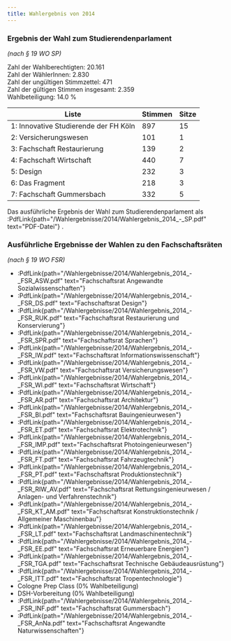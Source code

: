```yaml
---
title: Wahlergebnis von 2014
---
```


### Ergebnis der Wahl zum Studierendenparlament

_(nach § 19 WO SP)_

Zahl der Wahlberechtigten: 20.161  
Zahl der WählerInnen: 2.830  
Zahl der ungültigen Stimmzettel: 471  
Zahl der gültigen Stimmen insgesamt: 2.359  
Wahlbeteiligung: 14.0 %

| Liste                                 | Stimmen | Sitze |
| ------------------------------------- | ------- | ----- |
| 1: Innovative Studierende der FH Köln | 897     | 15    |
| 2: Versicherungswesen                 | 101     | 1     |
| 3: Fachschaft Restaurierung           | 139     | 2     |
| 4: Fachschaft Wirtschaft              | 440     | 7     |
| 5: Design                             | 232     | 3     |
| 6: Das Fragment                       | 218     | 3     |
| 7: Fachschaft Gummersbach             | 332     | 5     |

Das ausführliche Ergebnis der Wahl zum Studierendenparlament als :PdfLink{path="/Wahlergebnisse/2014/Wahlergebnis_2014_-_SP.pdf" text="PDF-Datei"} .

### Ausführliche Ergebnisse der Wahlen zu den Fachschaftsräten

_(nach § 19 WO FSR)_

- :PdfLink{path="/Wahlergebnisse/2014/Wahlergebnis_2014_-_FSR_ASW.pdf" text="Fachschaftsrat Angewandte Sozialwissenschaften"}
- :PdfLink{path="/Wahlergebnisse/2014/Wahlergebnis_2014_-_FSR_DS.pdf" text="Fachschaftsrat Design"}
- :PdfLink{path="/Wahlergebnisse/2014/Wahlergebnis_2014_-_FSR_RUK.pdf" text="Fachschaftsrat Restaurierung und Konservierung"}
- :PdfLink{path="/Wahlergebnisse/2014/Wahlergebnis_2014_-_FSR_SPR.pdf" text="Fachschaftsrat Sprachen"}
- :PdfLink{path="/Wahlergebnisse/2014/Wahlergebnis_2014_-_FSR_IW.pdf" text="Fachschaftsrat Informationswissenschaft"}
- :PdfLink{path="/Wahlergebnisse/2014/Wahlergebnis_2014_-_FSR_VW.pdf" text="Fachschaftsrat Versicherungswesen"}
- :PdfLink{path="/Wahlergebnisse/2014/Wahlergebnis_2014_-_FSR_WI.pdf" text="Fachschaftsrat Wirtschaft"}
- :PdfLink{path="/Wahlergebnisse/2014/Wahlergebnis_2014_-_FSR_AR.pdf" text="Fachschaftsrat Architektur"}
- :PdfLink{path="/Wahlergebnisse/2014/Wahlergebnis_2014_-_FSR_BI.pdf" text="Fachschaftsrat Bauingenieurwesen"}
- :PdfLink{path="/Wahlergebnisse/2014/Wahlergebnis_2014_-_FSR_ET.pdf" text="Fachschaftsrat Elektrotechnik"}
- :PdfLink{path="/Wahlergebnisse/2014/Wahlergebnis_2014_-_FSR_IMP.pdf" text="Fachschaftsrat Photoingenieurwesen"}
- :PdfLink{path="/Wahlergebnisse/2014/Wahlergebnis_2014_-_FSR_FT.pdf" text="Fachschaftsrat Fahrzeugtechnik"}
- :PdfLink{path="/Wahlergebnisse/2014/Wahlergebnis_2014_-_FSR_PT.pdf" text="Fachschaftsrat Produktionstechnik"}
- :PdfLink{path="/Wahlergebnisse/2014/Wahlergebnis_2014_-_FSR_RIW_AV.pdf" text="Fachschaftsrat Rettungsingenieurwesen / Anlagen- und Verfahrenstechnik"}
- :PdfLink{path="/Wahlergebnisse/2014/Wahlergebnis_2014_-_FSR_KT_AM.pdf" text="Fachschaftsrat Konstruktionstechnik / Allgemeiner Maschinenbau"}
- :PdfLink{path="/Wahlergebnisse/2014/Wahlergebnis_2014_-_FSR_LT.pdf" text="Fachschaftsrat Landmaschinentechnik"}
- :PdfLink{path="/Wahlergebnisse/2014/Wahlergebnis_2014_-_FSR_EE.pdf" text="Fachschaftsrat Erneuerbare Energien"}
- :PdfLink{path="/Wahlergebnisse/2014/Wahlergebnis_2014_-_FSR_TGA.pdf" text="Fachschaftsrat Technische Gebäudeausrüstung"}
- :PdfLink{path="/Wahlergebnisse/2014/Wahlergebnis_2014_-_FSR_ITT.pdf" text="Fachschaftsrat Tropentechnologie"}
- Cologne Prep Class (0% Wahlbeteiligung)
- DSH-Vorbereitung (0% Wahlbeteiligung)
- :PdfLink{path="/Wahlergebnisse/2014/Wahlergebnis_2014_-_FSR_INF.pdf" text="Fachschaftsrat Gummersbach"}
- :PdfLink{path="/Wahlergebnisse/2014/Wahlergebnis_2014_-_FSR_AnNa.pdf" text="Fachschaftsrat Angewandte Naturwissenschaften"}
